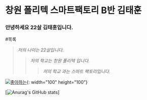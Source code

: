 # 창원 폴리텍 스마트팩토리 B반 김태훈

### 안녕하세요 22살 김태훈입니다.


#목록
>_저의 나이는 22살입니다._
> > _저의 학교는 창원 폴리텍 입니다._
> > > _저의 학교 과는 스마트 팩토리입니다._


[![좋아하는 ](https://cdn.icon-icons.com/icons2/564/PNG/512/Music_icon-icons.com_54163.png)](https://www.youtube.com/watch?v=acVLMP3sa9s){: width="100" height="100"}


[![Anurag's GitHub stats](https://github-readme-stats.vercel.app/api?username=Taehoon20)]





